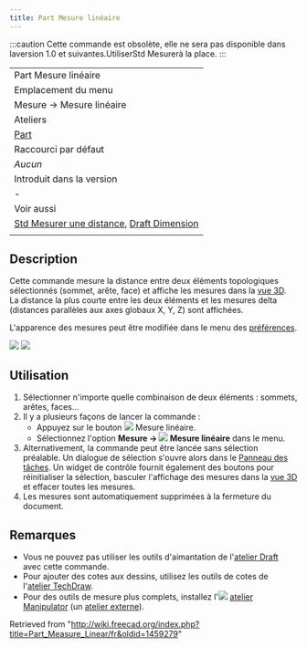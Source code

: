 ```yaml
---
title: Part Mesure linéaire
---
```

:::caution
Cette commande est obsolète, elle ne sera pas disponible dans laversion 1.0 et suivantes.UtiliserStd Mesurerà la place.
:::

|  |
| --- |
| Part Mesure linéaire |
| Emplacement du menu |
| Mesure → Mesure linéaire |
| Ateliers |
| [Part](/Part_Workbench/fr "Part Workbench/fr") |
| Raccourci par défaut |
| *Aucun* |
| Introduit dans la version |
| - |
| Voir aussi |
| [Std Mesurer une distance](/Std_MeasureDistance/fr "Std MeasureDistance/fr"), [Draft Dimension](/Draft_Dimension/fr "Draft Dimension/fr") |
|  |

## Description

Cette commande mesure la distance entre deux éléments topologiques sélectionnés (sommet, arête, face) et affiche les mesures dans la [vue 3D](/3D_view/fr "3D view/fr"). La distance la plus courte entre les deux éléments et les mesures delta (distances parallèles aux axes globaux X, Y, Z) sont affichées.

L'apparence des mesures peut être modifiée dans le menu des [préférences](/PartDesign_Preferences/fr#Mesure "PartDesign Preferences/fr").

![](/images/MeasureLinear3D1.png)
![](/images/MeasureLinearDelta1.PNG)

## Utilisation

1. Sélectionner n'importe quelle combinaison de deux éléments : sommets, arêtes, faces...
2. Il y a plusieurs façons de lancer la commande :
   * Appuyez sur le bouton ![](/images/Part_Measure_Linear.svg) Mesure linéaire.
   * Sélectionnez l'option **Mesure → ![](/images/Part_Measure_Linear.svg) Mesure linéaire** dans le menu.
3. Alternativement, la commande peut être lancée sans sélection préalable. Un dialogue de sélection s'ouvre alors dans le [Panneau des tâches](/Task_Panel/fr "Task Panel/fr"). Un widget de contrôle fournit également des boutons pour réinitialiser la sélection, basculer l'affichage des mesures dans la [vue 3D](/3D_view/fr "3D view/fr") et effacer toutes les mesures.
4. Les mesures sont automatiquement supprimées à la fermeture du document.

## Remarques

* Vous ne pouvez pas utiliser les outils d'aimantation de l'[atelier Draft](/Draft_Workbench/fr "Draft Workbench/fr") avec cette commande.
* Pour ajouter des cotes aux dessins, utilisez les outils de cotes de l'[atelier TechDraw](/TechDraw_Workbench/fr "TechDraw Workbench/fr").
* Pour des outils de mesure plus complets, installez l'![](/images/Manipulator_workbench_icon.svg) [atelier Manipulator](/Manipulator_Workbench/fr "Manipulator Workbench/fr") (un [atelier externe](/External_workbenches/fr "External workbenches/fr")).

Retrieved from "<http://wiki.freecad.org/index.php?title=Part_Measure_Linear/fr&oldid=1459279>"